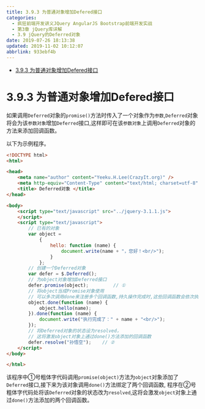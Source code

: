 ```yaml
---
title: 3.9.3 为普通对象增加Defered接口
categories: 
  - 疯狂前端开发讲义JQuery AngularJS Bootstrap前端开发实战
  - 第3章 jQuery库详解
  - 3.9 jQuery的Deferred对象
date: 2019-07-26 18:13:38
updated: 2019-11-02 10:12:07
abbrlink: 933ebf4b
---
```

<div id='my_toc'>

- [3.9.3 为普通对象增加Defered接口](/JavaReadingNotes/933ebf4b/#3-9-3-为普通对象增加Defered接口)

</div>
<!--more-->
<script>if (navigator.platform.toLowerCase() == 'win32'){document.getElementById('my_toc').style.display = 'none';}</script>

<!--end-->
<!--SSTStart-->
# 3.9.3 为普通对象增加Defered接口 #
如果调用`Deferred`对象的`promise()`方法时传入了一个对象作为`参数`,`Deferred`对象将会为该`参数对象`增加`Deferred`接口,这样即可在该`参数对象`上调用`Deferred`对象的方法来添加回调函数。

以下为示例程序。
```html
<!DOCTYPE html>
<html>

<head>
	<meta name="author" content="Yeeku.H.Lee(CrazyIt.org)" />
	<meta http-equiv="Content-Type" content="text/html; charset=utf-8" />
	<title> Deferred对象 </title>
</head>

<body>
	<script type="text/javascript" src="../jquery-3.1.1.js">
	</script>
	<script type="text/javascript">
		// 已有的对象
		var object =
			{
				hello: function (name) {
					document.write(name + "，您好！<br/>");
				}
			};
		// 创建一个Deferred对象
		var defer = $.Deferred();
		// 为object对象增加Deferred接口
		defer.promise(object);         // ①
		// 将object当成Promise对象使用
		// 可以多次调用done来注册多个回调函数,持久操作完成时,这些回调函数会依次执行.
		object.done(function (name) {
			object.hello(name);
		}).done(function (name) {
			document.write("执行完成了：" + name + "<br/>");
		});
		// 将Deferred对象的状态设为resolved，
		// 这将激发object对象上通过done()方法添加的回调函数
		defer.resolve("孙悟空");    // ②
	</script>
</body>

</html>
```
该程序中①号粗体字代码调用`promise(object)`方法为`object`对象添加了`Deferred`接口,接下来为该对象调用`done()`方法绑定了两个回调函数,
程序在②号粗体字代码处将该`Deferred`对象的状态改为`resolved`,这将会激发`object`对象上通过`done()`方法添加的两个回调函数。
<!--SSTStop-->
